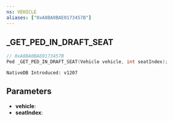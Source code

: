 ```yaml
---
ns: VEHICLE
aliases: ["0xA8BA0BAE0173457B"]
---
```

## _GET_PED_IN_DRAFT_SEAT

```c
// 0xA8BA0BAE0173457B
Ped _GET_PED_IN_DRAFT_SEAT(Vehicle vehicle, int seatIndex);
```

```
NativeDB Introduced: v1207
```

## Parameters
* **vehicle**:
* **seatIndex**:
